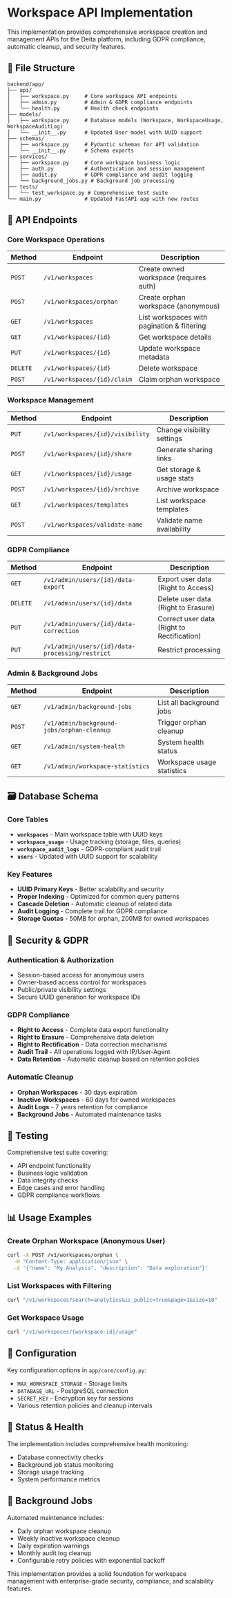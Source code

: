 # Workspace API Implementation

This implementation provides comprehensive workspace creation and management APIs for the Deita platform, including GDPR compliance, automatic cleanup, and security features.

## 📁 File Structure

```
backend/app/
├── api/
│   ├── workspace.py     # Core workspace API endpoints
│   ├── admin.py         # Admin & GDPR compliance endpoints
│   └── health.py        # Health check endpoints
├── models/
│   ├── workspace.py     # Database models (Workspace, WorkspaceUsage, WorkspaceAuditLog)
│   └── __init__.py      # Updated User model with UUID support
├── schemas/
│   ├── workspace.py     # Pydantic schemas for API validation
│   └── __init__.py      # Schema exports
├── services/
│   ├── workspace.py     # Core workspace business logic
│   ├── auth.py          # Authentication and session management
│   ├── audit.py         # GDPR compliance and audit logging
│   └── background_jobs.py # Background job processing
├── tests/
│   └── test_workspace.py # Comprehensive test suite
└── main.py              # Updated FastAPI app with new routes
```

## 🚀 API Endpoints

### Core Workspace Operations

| Method | Endpoint | Description |
|--------|----------|-------------|
| `POST` | `/v1/workspaces` | Create owned workspace (requires auth) |
| `POST` | `/v1/workspaces/orphan` | Create orphan workspace (anonymous) |
| `GET` | `/v1/workspaces` | List workspaces with pagination & filtering |
| `GET` | `/v1/workspaces/{id}` | Get workspace details |
| `PUT` | `/v1/workspaces/{id}` | Update workspace metadata |
| `DELETE` | `/v1/workspaces/{id}` | Delete workspace |
| `POST` | `/v1/workspaces/{id}/claim` | Claim orphan workspace |

### Workspace Management

| Method | Endpoint | Description |
|--------|----------|-------------|
| `PUT` | `/v1/workspaces/{id}/visibility` | Change visibility settings |
| `POST` | `/v1/workspaces/{id}/share` | Generate sharing links |
| `GET` | `/v1/workspaces/{id}/usage` | Get storage & usage stats |
| `POST` | `/v1/workspaces/{id}/archive` | Archive workspace |
| `GET` | `/v1/workspaces/templates` | List workspace templates |
| `POST` | `/v1/workspaces/validate-name` | Validate name availability |

### GDPR Compliance

| Method | Endpoint | Description |
|--------|----------|-------------|
| `GET` | `/v1/admin/users/{id}/data-export` | Export user data (Right to Access) |
| `DELETE` | `/v1/admin/users/{id}/data` | Delete user data (Right to Erasure) |
| `PUT` | `/v1/admin/users/{id}/data-correction` | Correct user data (Right to Rectification) |
| `PUT` | `/v1/admin/users/{id}/data-processing/restrict` | Restrict processing |

### Admin & Background Jobs

| Method | Endpoint | Description |
|--------|----------|-------------|
| `GET` | `/v1/admin/background-jobs` | List all background jobs |
| `POST` | `/v1/admin/background-jobs/orphan-cleanup` | Trigger orphan cleanup |
| `GET` | `/v1/admin/system-health` | System health status |
| `GET` | `/v1/admin/workspace-statistics` | Workspace usage statistics |

## 🗃️ Database Schema

### Core Tables

- **`workspaces`** - Main workspace table with UUID keys
- **`workspace_usage`** - Usage tracking (storage, files, queries)
- **`workspace_audit_logs`** - GDPR-compliant audit trail
- **`users`** - Updated with UUID support for scalability

### Key Features

- **UUID Primary Keys** - Better scalability and security
- **Proper Indexing** - Optimized for common query patterns
- **Cascade Deletion** - Automatic cleanup of related data
- **Audit Logging** - Complete trail for GDPR compliance
- **Storage Quotas** - 50MB for orphan, 200MB for owned workspaces

## 🔐 Security & GDPR

### Authentication & Authorization
- Session-based access for anonymous users
- Owner-based access control for workspaces
- Public/private visibility settings
- Secure UUID generation for workspace IDs

### GDPR Compliance
- **Right to Access** - Complete data export functionality
- **Right to Erasure** - Comprehensive data deletion
- **Right to Rectification** - Data correction mechanisms
- **Audit Trail** - All operations logged with IP/User-Agent
- **Data Retention** - Automatic cleanup based on retention policies

### Automatic Cleanup
- **Orphan Workspaces** - 30 days expiration
- **Inactive Workspaces** - 60 days for owned workspaces
- **Audit Logs** - 7 years retention for compliance
- **Background Jobs** - Automated maintenance tasks

## 🧪 Testing

Comprehensive test suite covering:
- API endpoint functionality
- Business logic validation  
- Data integrity checks
- Edge cases and error handling
- GDPR compliance workflows

## 📊 Usage Examples

### Create Orphan Workspace (Anonymous User)
```bash
curl -X POST /v1/workspaces/orphan \
  -H "Content-Type: application/json" \
  -d '{"name": "My Analysis", "description": "Data exploration"}'
```

### List Workspaces with Filtering
```bash
curl "/v1/workspaces?search=analytics&is_public=true&page=1&size=10"
```

### Get Workspace Usage
```bash
curl "/v1/workspaces/{workspace-id}/usage"
```

## 🔧 Configuration

Key configuration options in `app/core/config.py`:

- `MAX_WORKSPACE_STORAGE` - Storage limits
- `DATABASE_URL` - PostgreSQL connection
- `SECRET_KEY` - Encryption key for sessions
- Various retention policies and cleanup intervals

## 🚦 Status & Health

The implementation includes comprehensive health monitoring:
- Database connectivity checks
- Background job status monitoring  
- Storage usage tracking
- System performance metrics

## 🔄 Background Jobs

Automated maintenance includes:
- Daily orphan workspace cleanup
- Weekly inactive workspace cleanup  
- Daily expiration warnings
- Monthly audit log cleanup
- Configurable retry policies with exponential backoff

This implementation provides a solid foundation for workspace management with enterprise-grade security, compliance, and scalability features.